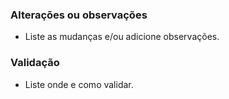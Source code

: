 ### Alterações ou observações

- Liste as mudanças e/ou adicione observações.

### Validação

- Liste onde e como validar.
